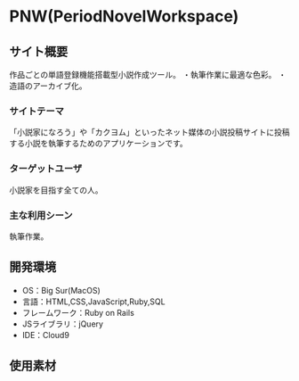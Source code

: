 # PNW(PeriodNovelWorkspace)

## サイト概要
  作品ごとの単語登録機能搭載型小説作成ツール。
  ・執筆作業に最適な色彩。
  ・造語のアーカイブ化。

### サイトテーマ
  「小説家になろう」や「カクヨム」といったネット媒体の小説投稿サイトに投稿する小説を執筆するためのアプリケーションです。

### ターゲットユーザ
  小説家を目指す全ての人。

### 主な利用シーン
  執筆作業。

## 開発環境
- OS：Big Sur(MacOS)
- 言語：HTML,CSS,JavaScript,Ruby,SQL
- フレームワーク：Ruby on Rails
- JSライブラリ：jQuery
- IDE：Cloud9

## 使用素材